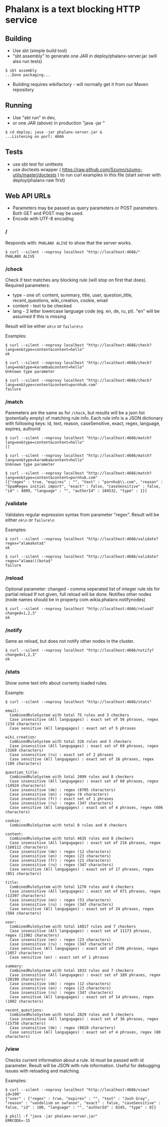 # Phalanx is a text blocking HTTP service

## Building
* Use sbt (simple build tool)
* "sbt assembly" to generate one JAR in deploy/phalanx-server.jar (will also run tests)
```
$ sbt assembly
...Done packaging...
```
* Building requires wikifactory - will normally get it from our Maven repository

## Running
* Use "sbt run" in dev,
* or one JAR (above) in production "java -jar <jarname>"
```
$ cd deploy; java -jar phalanx-server.jar &
...Listening on port: 4666
```

## Tests
* use sbt test for unittests
* use doctests wrapper ( https://raw.github.com/Szumo/szumo-utils/master/doctests ) to run curl examples in this file (start server with deploy/phalanx-raw first)

## Web API URLs
* Parameters may be passed as query parameters or POST parameters. Both GET and POST may be used.
* Encode with UTF-8 encoding

### /
Responds with: `PHALANX ALIVE` to show that the server works.

```
$ curl --silent --noproxy localhost "http://localhost:4666/"
PHALANX ALIVE
```

### /check

Check if text matches any blocking rule (will stop on first that does). Required parameters:

* type - one of: content, summary, title, user, question_title, recent_questions, wiki_creation, cookie, email
* content - text to be checked
* lang - 2 letter lowercase language code (eg. en, de, ru, pl). "en" will be assumed if this is missing

Result will be either `ok\n` or `failure\n`

Examples:

```
$ curl --silent --noproxy localhost "http://localhost:4666/check?lang=en&type=content&content=hello"
ok
```

```
$ curl --silent --noproxy localhost "http://localhost:4666/check?lang=en&type=karamba&content=hello"
Unknown type parameter
```

```
$ curl --silent --noproxy localhost "http://localhost:4666/check?lang=en&type=content&content=pornhub.com"
failure
```


### /match
Paremeters are the same as for `/check`, but results will be a json list (potentially empty) of matching rule info.
Each rule info is a JSON dictionary with following keys: id, text, reason, caseSensitive, exact, regex, language, expires, authorId

```
$ curl --silent --noproxy localhost "http://localhost:4666/match?lang=en&type=content&content=hello"
[]
```

```
$ curl --silent --noproxy localhost "http://localhost:4666/match?lang=en&type=karamba&content=hello"
Unknown type parameter
```

```
$ curl --silent --noproxy localhost "http://localhost:4666/match?lang=en&type=content&content=pornhub.com"
[{"regex" : true, "expires" : "", "text" : "pornhub\\.com", "reason" : "SpamRegex initial import", "exact" : false, "caseSensitive" : false, "id" : 4009, "language" : "", "authorId" : 184532, "type" : 1}]
```


### /validate
Validates regular expression syntax from parameter "regex".
Result will be either `ok\n` or `failure\n`

Examples:

```
$ curl --silent --noproxy localhost "http://localhost:4666/validate?regex=^alamakota$"
ok
```

```
$ curl --silent --noproxy localhost "http://localhost:4666/validate?regex=^alama(((kota$"
failure
```

### /reload
Optional parameter: changed - comma seperated list of integer rule ids for partial reload
If not given, full reload will be done.
Notifies other nodes (node names should be in property com.wikia.phalanx.notifynodes)

```
$ curl --silent --noproxy localhost "http://localhost:4666/reload?changed=1,2,3"
ok
```

### /notify
Same as reload, but does not notify other nodes in the cluster.

```
$ curl --silent --noproxy localhost "http://localhost:4666/notify?changed=1,2,3"
ok
```


### /stats
Show some text info about currenty loaded rules.

Example:

`$ curl --silent --noproxy localhost "http://localhost:4666/stats"`

    email:
      CombinedRuleSystem with total 75 rules and 3 checkers
      Case insensitive (All langugages) : exact set of 56 phrases, regex (234 characters)
      Case sensitive (All langugages) : exact set of 5 phrases

    wiki_creation:
      CombinedRuleSystem with total 326 rules and 5 checkers
      Case insensitive (All langugages) : exact set of 69 phrases, regex (3169 characters)
      Case insensitive (ru) : exact set of 2 phrases
      Case sensitive (All langugages) : exact set of 16 phrases, regex (189 characters)

    question_title:
      CombinedRuleSystem with total 2099 rules and 8 checkers
      Case insensitive (All langugages) : exact set of 60 phrases, regex (14924 characters)
      Case insensitive (de) : regex (8705 characters)
      Case insensitive (en) : regex (9 characters)
      Case insensitive (fr) : exact set of 1 phrases
      Case insensitive (ru) : regex (347 characters)
      Case sensitive (All langugages) : exact set of 4 phrases, regex (606 characters)

    cookie:
      CombinedRuleSystem with total 0 rules and 0 checkers

    content:
      CombinedRuleSystem with total 4635 rules and 8 checkers
      Case insensitive (All langugages) : exact set of 216 phrases, regex (160112 characters)
      Case insensitive (de) : regex (12 characters)
      Case insensitive (en) : regex (23 characters)
      Case insensitive (fr) : regex (21 characters)
      Case insensitive (ru) : regex (347 characters)
      Case sensitive (All langugages) : exact set of 17 phrases, regex (851 characters)

    title:
      CombinedRuleSystem with total 1270 rules and 6 checkers
      Case insensitive (All langugages) : exact set of 671 phrases, regex (13397 characters)
      Case insensitive (en) : regex (53 characters)
      Case insensitive (ru) : regex (347 characters)
      Case sensitive (All langugages) : exact set of 24 phrases, regex (504 characters)

    user:
      CombinedRuleSystem with total 14817 rules and 7 checkers
      Case insensitive (All langugages) : exact set of 11173 phrases, regex (11902 characters)
      Case insensitive (en) : regex (23 characters)
      Case insensitive (ru) : regex (347 characters)
      Case sensitive (All langugages) : exact set of 2596 phrases, regex (1057 characters)
      Case sensitive (en) : exact set of 1 phrases

    summary:
      CombinedRuleSystem with total 1033 rules and 7 checkers
      Case insensitive (All langugages) : exact set of 189 phrases, regex (20199 characters)
      Case insensitive (de) : regex (12 characters)
      Case insensitive (en) : regex (23 characters)
      Case insensitive (ru) : regex (347 characters)
      Case sensitive (All langugages) : exact set of 14 phrases, regex (1002 characters)

    recent_questions:
      CombinedRuleSystem with total 2829 rules and 5 checkers
      Case insensitive (All langugages) : exact set of 36 phrases, regex (15758 characters)
      Case insensitive (de) : regex (8820 characters)
      Case sensitive (All langugages) : exact set of 4 phrases, regex (80 characters)

### /view
Checks current information about a rule. Id must be passed with id parameter.
Result will be JSON with rule information.
Useful for debugging issues with reloading and matching.

Examples:

```
$ curl --silent --noproxy localhost "http://localhost:4666/view?id=100"
{"user" : {"regex" : true, "expires" : "", "text" : "Josh Gray", "reason" : "vandalism on swfanon", "exact" : false, "caseSensitive" : false, "id" : 100, "language" : "", "authorId" : 8245, "type" : 8}}
```


```
$ pkill -f "java -jar phalanx-server.jar"
ERRCODE=-15
```
